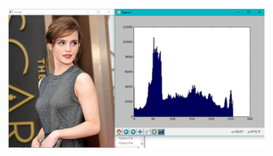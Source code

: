 ![Alt text]( https://github.com/RAVURISREESAIHARIKRISHNA/Image-Processing/blob/master/Image%20Histogram%202/2.PNG "Optional title")
